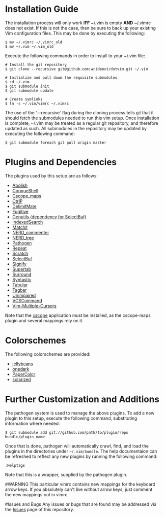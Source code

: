 # Installation Guide
The installation process will only work **IFF** ~/.vim is empty **AND** ~/.vimrc
does not exist.  If this is not the case, then be sure to back up your existing
Vim configuration files.  This may be done by executing the following:
    
    $ mv ~/.vimrc ~/.vimrc_old
    $ mv ~/.vim ~/.vim_old

Execute the following commands in order to install to your ~/.vim file:

    # Install the git repository
    $ git clone --recursive git@github.com:wrideout/dotvim.git ~/.vim
    
    # Initialize and pull down the requisite submodules
    $ cd ~/.vim
    $ git submodule init
    $ git submodule update

    # Create symlinks
    $ ln -s ~/.vim/vimrc ~/.vimrc

The use of the '--recursive' flag during the cloning process tells git that it
should fetch the submodules needed to run this vim setup.  Once installation is
complete, ~/.vim may be treated as a regular git repository, and therefore
updated as such.  All submodules in the repository may be updated by executing
the following command:

    $ git submodule foreach git pull origin master
 
# Plugins and Dependencies
The plugins used by this setup are as follows:

* [Abolish](https://github.com/tpope/vim-abolish.git)
* [ConqueShell](https://github.com/oplatek/Conque-Shell)
* [Cscope\_maps](https://github.com/vim-scripts/cscope.vim)
* [CtrlP](https://github.com/kien/ctrlp.vim)
* [DelimitMate](https://github.com/Raimondi/delimitMate.git)
* [Fugitive](https://github.com/tpope/vim-fugitive.git)
* [Genutils (dependency for SelectBuf)](https://github.com/vim-scripts/genutils.git)
* [IndexedSearch](https://github.com/vim-scripts/IndexedSearch)
* [Matchit](https://github.com/tmhedberg/matchit.git)
* [NERD\_commenter](https://github.com/scrooloose/nerdcommenter.git)
* [NERD\_tree](https://github.com/scrooloose/nerdtree.git)
* [Pathogen](https://github.com/tpope/vim-pathogen)
* [Repeat](https://github.com/tpope/vim-repeat.git)
* [Scratch](https://github.com/mtth/scratch.vim.git)
* [SelectBuf](https://github.com/vim-scripts/SelectBuf.git)
* [Signify](https://github.com/mhinz/vim-signify)
* [Supertab](https://github.com/ervandew/supertab.git)
* [Surround](https://github.com/tpope/vim-surround.git)
* [Syntastic](https://github.com/scrooloose/syntastic.git)
* [Tabular](https://github.com/godlygeek/tabular.git)
* [Tagbar](https://github.com/vim-scripts/Tagbar.git)
* [Unimpaired](https://github.com/tpope/vim-unimpaired.git)
* [VCSCommand](https://github.com/vim-scripts/vcscommand.vim.git)
* [Vim-Multiple-Cursors](https://github.com/terryma/vim-multiple-cursors.git)

Note that the [cscope](http://cscope.sourceforge.net/) application must be installed, as the cscope-maps plugin and several mappings rely on it.

# Colorschemes
The following colorschemes are provided:

* [jellybeans](https://github.com/nanotech/jellybeans.vim.git)
* [onedark](https://github.com/joshdick/onedark.vim)
* [PaperColor](https://github.com/NLKNguyen/papercolor-theme)
* [solarized](https://github.com/altercation/vim-colors-solarized.git)


# Further Customization and Additions
The pathogen system is used to manage the above plugins.  To add a new plugin to
this setup, execute the following command, substituting information where
needed:

    $ git submodule add git://github.com/path/to/plugin/repo bundle/plugin_name

Once that is done, pathogen will automatically crawl, find, and load the plugins
in the directories under `~/.vim/bundle`.  The help documentaion can be
refreshed to reflect any new plugins by running the following command:

    :Helptags

Note that this is a wrapper, supplied by the pathogen plugin.

#WARNING
This particular vimrc contains new mappings for the keyboard arrow keys.  If you
absolutely can't live without arrow keys, just comment the new mappings out in
vimrc.

#Issues and Bugs
Any issues or bugs that are found may be addressed via the
[Issues](https://github.com/wrideout/dotvim/issues) page of this repository.



